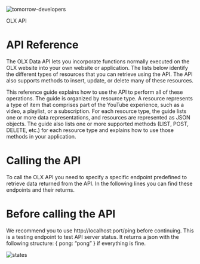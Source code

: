 ![tomorrow-developers](https://github.com/iamtomorrow/OLX-API/assets/72582696/5057a258-0afd-4618-ae8d-1640e20203c3)

OLX API

API Reference
=============
The OLX Data API lets you incorporate functions normally executed on the OLX website into your own website or application. The lists below identify the different types of resources that you can retrieve using the API. The API also supports methods to insert, update, or delete many of these resources.

This reference guide explains how to use the API to perform all of these operations. The guide is organized by resource type. A resource represents a type of item that comprises part of the YouTube experience, such as a video, a playlist, or a subscription. For each resource type, the guide lists one or more data representations, and resources are represented as JSON objects. The guide also lists one or more supported methods (LIST, POST, DELETE, etc.) for each resource type and explains how to use those methods in your application.

Calling the API
===============
To call the OLX API you need to specify a specific endpoint predefined to retrieve data returned from the API. In the following lines you can find these endpoints and their returns.

Before calling the API
======================
We recommend you to use http://localhost:port/ping before continuing. This is a testing endpoint to test API server status. It returns a json with the following structure: { pong: “pong” } if everything is fine. 

![states](https://github.com/iamtomorrow/OLX-API/assets/72582696/3b8ecfbd-5add-4f32-8277-1229a5e328e9)

